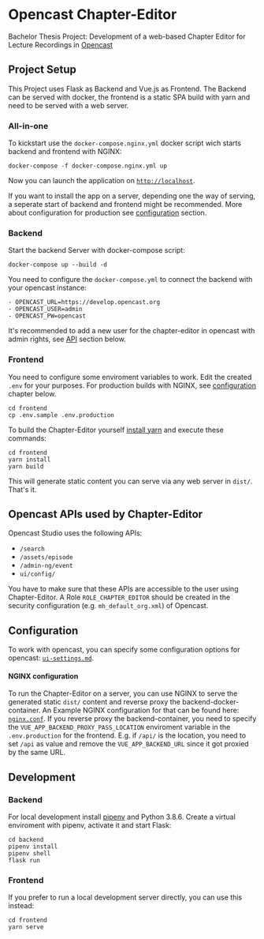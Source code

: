 # Opencast Chapter-Editor
Bachelor Thesis Project: Development of a web-based Chapter Editor for Lecture Recordings in [Opencast](https://opencast.org)

## Project Setup
This Project uses Flask as Backend and Vue.js as Frontend.
The Backend can be served with docker, the frontend is a static SPA build with yarn and need to be served with a web server.

### All-in-one
To kickstart use the `docker-compose.nginx.yml` docker script wich starts backend and frontend with NGINX:
```
docker-compose -f docker-compose.nginx.yml up
```
Now you can launch the application on [`http://localhost`](http://localhost).

If you want to install the app on a server, depending one the way of serving, a seperate start of backend and frontend might be recommended. More about configuration for production see [configuration](#configuration) section.
### Backend
Start the backend Server with docker-compose script:
```
docker-compose up --build -d
```
You need to configure the `docker-compose.yml` to connect the backend with your opencast instance:
```
- OPENCAST_URL=https://develop.opencast.org
- OPENCAST_USER=admin
- OPENCAST_PW=opencast
```
It's recommended to add a new user for the chapter-editor in opencast with admin rights, see [API](#opencast-apis-used-by-chapter-editor) section below.

### Frontend

You need to configure some enviroment variables to work.
Edit the created `.env` for your purposes. For production builds with NGINX, see [configuration](#configure) chapter below.

```
cd frontend
cp .env.sample .env.production
```

To build the Chapter-Editor yourself [install yarn](https://classic.yarnpkg.com/en/docs/install) and execute these commands:

```
cd frontend
yarn install
yarn build
```

This will generate static content you can serve via any web server in `dist/`.
That's it.

## Opencast APIs used by Chapter-Editor
Opencast Studio uses the following APIs:

- `/search`
- `/assets/episode`
- `/admin-ng/event`
- `ui/config/`

You have to make sure that these APIs are accessible to the user using Chapter-Editor. A Role `ROLE_CHAPTER_EDITOR` should be created in the security configuration (e.g. `mh_default_org.xml`) of Opencast.

## Configuration
To work with opencast, you can specify some configuration options for opencast: [`ui-settings.md`](docs/ui-settings.md).

#### NGINX configuration
To run the Chapter-Editor on a server, you can use NGINX to serve the generated static `dist/` content and reverse proxy the backend-docker-container. An Example NGINX configuration for that can be found here: [`nginx.conf`](/docs/nginx.conf).
If you reverse proxy the backend-container, you need to specify the `VUE_APP_BACKEND_PROXY_PASS_LOCATION` enviroment variable in the `.env.production` for the frontend. E.g. if `/api/` is the location, you need to set `/api` as value and remove the `VUE_APP_BACKEND_URL` since it got proxied by the same URL.

## Development

### Backend
For local development install [pipenv](https://pypi.org/project/pipenv/) and Python 3.8.6. Create a virtual  enviroment with pipenv, activate it and start Flask:
```
cd backend
pipenv install
pipenv shell
flask run
```

### Frontend
If you prefer to run a local development server directly, you can use this
instead:

```
cd frontend
yarn serve
```

